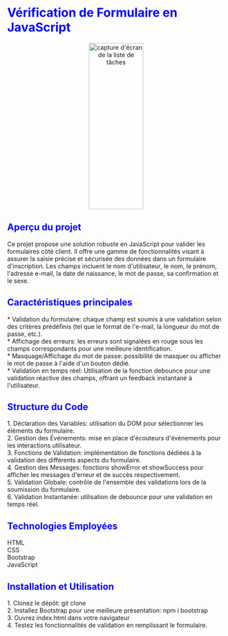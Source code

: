 
<h1 style="color:blue">Vérification de Formulaire en JavaScript</h1>
<p align="center">
  <img width="1024" height="385" alt="capture d'écran de la liste de tâches" src="https://i.postimg.cc/zG5KB0dK/pngwing-com-1.png" style="width:50%">
</p>

<h2 style="color:blue">Aperçu du projet</h2>
Ce projet propose une solution robuste en JavaScript pour valider les formulaires côté client. Il offre une gamme de fonctionnalités visant à assurer la saisie précise et sécurisée des données dans un formulaire d'inscription. Les champs incluent le nom d'utilisateur, le nom, le prénom, l'adresse e-mail, la date de naissance, le mot de passe, sa confirmation et le sexe.<br>

<h2 style="color:blue">Caractéristiques principales</h2>
* Validation du formulaire: chaque champ est soumis à une validation selon des critères prédéfinis (tel que le format de l'e-mail, la longueur du mot de passe, etc.).<br>
* Affichage des erreurs: les erreurs sont signalées en rouge sous les champs correspondants pour une meilleure identification.<br>
* Masquage/Affichage du mot de passe: possibilité de masquer ou afficher le mot de passe à l'aide d'un bouton dédié.<br>
* Validation en temps réel: Utilisation de la fonction debounce pour une validation réactive des champs, offrant un feedback instantané à l'utilisateur.<br>

<h2 style="color:blue">Structure du Code</h2>
1. Déclaration des Variables: utilisation du DOM pour sélectionner les éléments du formulaire.<br>
2. Gestion des Événements: mise en place d'écouteurs d'événements pour les interactions utilisateur.<br>
3. Fonctions de Validation: implémentation de fonctions dédiées à la validation des différents aspects du formulaire.<br>
4. Gestion des Messages: fonctions showError et showSuccess pour afficher les messages d'erreur et de succès respectivement.<br>
5. Validation Globale: contrôle de l'ensemble des validations lors de la soumission du formulaire.<br>
6. Validation Instantanée: utilisation de debounce pour une validation en temps réel.<br>

<h2 style="color:blue">Technologies Employées</h2>
HTML<br>
CSS<br>
Bootstrap<br>
JavaScript<br>

<h2 style="color:blue">Installation et Utilisation</h2>
1. Clonez le dépôt: git clone <br>
2. Installez Bootstrap pour une meilleure présentation: npm i   bootstrap<br>
3. Ouvrez index.html dans votre navigateur<br>
4. Testez les fonctionnalités de validation en remplissant le formulaire.<br>
